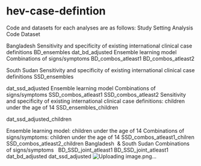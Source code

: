 # hev-case-defintion

Code and datasets for each analyses are as follows:
Study Setting
Analysis
Code
Dataset

Bangladesh
Sensitivity and specificity of existing international clinical case definitions
BD_ensembles
dat_bd_adjusted
Ensemble learning model
Combinations of signs/symptoms
BD_combos_atleast1
BD_combos_atleast2




South Sudan
Sensitivity and specificity of existing international clinical case definitions
SSD_ensembles

dat_ssd_adjusted
Ensemble learning model
Combinations of signs/symptoms
SSD_combos_atleast1
SSD_combos_atleast2
Sensitivity and specificity of existing international clinical case definitions: children under the age of 14
SSD_ensembles_children

dat_ssd_adjusted_children

Ensemble learning model: children under the age of 14
Combinations of signs/symptoms: children under the age of 14
SSD_combos_atleast1_chilren
SSD_combos_atleast2_children
Bangladesh
 &
South Sudan
Combinations of signs/symptoms
 
BD_SSD_joint_atleast1
BD_SSD_joint_atleast1  
dat_bd_adjusted
dat_ssd_adjusted
![Uploading image.png…]()

